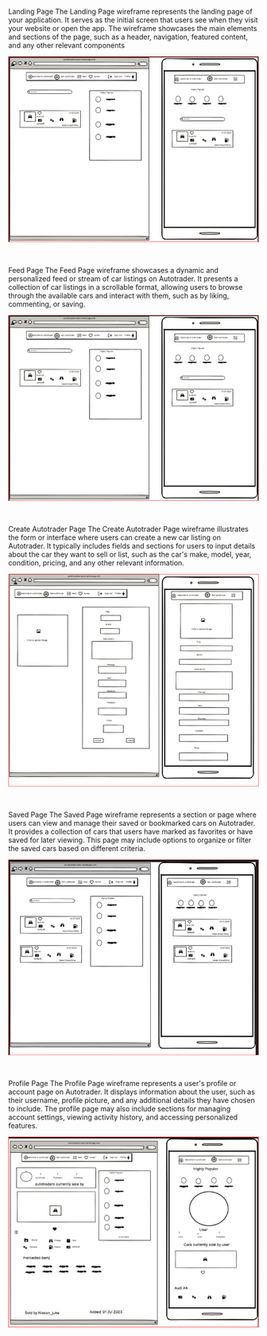 Landing Page 
The Landing Page wireframe represents the landing page of your application. It serves as the initial screen that users see when they visit your website or open the app. The wireframe showcases the main elements and sections of the page, such as a header, navigation, featured content, and any other relevant components

 ![wirefram_mainpage](./img/wireframfeed_page.png)

<br>

Feed Page
The Feed Page wireframe showcases a dynamic and personalized feed or stream of car listings on Autotrader. It presents a collection of car listings in a scrollable format, allowing users to browse through the available cars and interact with them, such as by liking, commenting, or saving.

![wirefram_mainpage](./img/wireframfeed_page.png)

<br>

Create Autotrader Page
The Create Autotrader Page wireframe illustrates the form or interface where users can create a new car listing on Autotrader. It typically includes fields and sections for users to input details about the car they want to sell or list, such as the car's make, model, year, condition, pricing, and any other relevant information.

![wirefram_mainpage](./img/createautotrader_page.png)

<br>

Saved Page
The Saved Page wireframe represents a section or page where users can view and manage their saved or bookmarked cars on Autotrader. It provides a collection of cars that users have marked as favorites or have saved for later viewing. This page may include options to organize or filter the saved cars based on different criteria.

![wirefram_mainpage](./img/wirefram_SavedPage.png)

<br>

Profile Page
The Profile Page wireframe represents a user's profile or account page on Autotrader. It displays information about the user, such as their username, profile picture, and any additional details they have chosen to include. The profile page may also include sections for managing account settings, viewing activity history, and accessing personalized features.

![wirefram_mainpage](./img/wireframProfile_Page.PNG)
